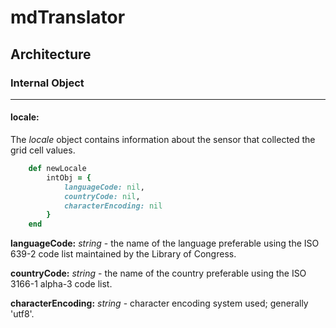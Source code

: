 # mdTranslator

## Architecture

### Internal Object
---
#### locale:

The *locale* object contains information about the sensor that collected the grid cell values.

````ruby
    def newLocale
        intObj = {
            languageCode: nil,
            countryCode: nil,
            characterEncoding: nil
        }
    end
````

__languageCode:__ *string* - the name of the language preferable using the ISO 639-2 code list maintained by the Library of Congress.

__countryCode:__ *string* - the name of the country preferable using the ISO 3166-1 alpha-3 code list. 

__characterEncoding:__ *string* - character encoding system used; generally 'utf8'.  
